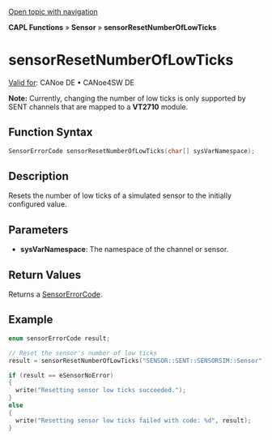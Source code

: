 [Open topic with navigation](../../../../../CANoeDEFamily.htm#Topics/CAPLFunctions/Sensor/Functions/CAPLfunctionSensorResetNumberOfLowTicks.md)

**CAPL Functions** » **Sensor** » **sensorResetNumberOfLowTicks**

# sensorResetNumberOfLowTicks

[Valid for](../../../Shared/FeatureAvailability.md): CANoe DE • CANoe4SW DE

**Note:** Currently, changing the number of low ticks is only supported by SENT channels that are mapped to a **VT2710** module.

## Function Syntax

```c
SensorErrorCode sensorResetNumberOfLowTicks(char[] sysVarNamespace);
```

## Description

Resets the number of low ticks of a simulated sensor to the initially configured value.

## Parameters

- **sysVarNamespace**: The namespace of the channel or sensor.

## Return Values

Returns a [SensorErrorCode](../CAPLfunctionsSensorEnumeration.md).

## Example

```c
enum sensorErrorCode result;

// Reset the sensor's number of low ticks
result = sensorResetNumberOfLowTicks("SENSOR::SENT::SENSORSIM::Sensor");

if (result == eSensorNoError)
{
  write("Resetting sensor low ticks succeeded.");
}
else
{
  write("Resetting sensor low ticks failed with code: %d", result);
}
```
